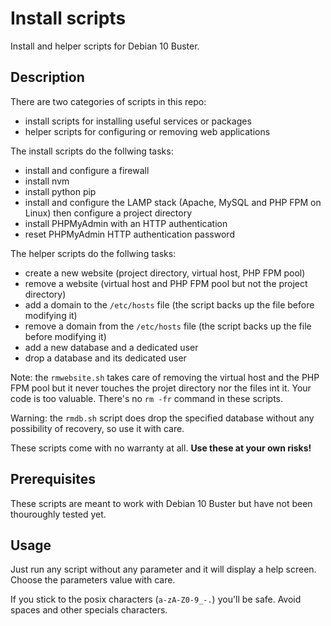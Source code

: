 # Install scripts

Install and helper scripts for Debian 10 Buster.

## Description

There are two categories of scripts in this repo:

- install scripts for installing useful services or packages
- helper scripts for configuring or removing web applications

The install scripts do the follwing tasks:

- install and configure a firewall
- install nvm
- install python pip
- install and configure the LAMP stack (Apache, MySQL and PHP FPM on Linux) then configure a project directory
- install PHPMyAdmin with an HTTP authentication
- reset PHPMyAdmin HTTP authentication password

The helper scripts do the follwing tasks:

- create a new website (project directory, virtual host, PHP FPM pool)
- remove a website (virtual host and PHP FPM pool but not the project directory)
- add a domain to the `/etc/hosts` file (the script backs up the file before modifying it)
- remove a domain from the `/etc/hosts` file (the script backs up the file before modifying it)
- add a new database and a dedicated user
- drop a database and its dedicated user

Note: the `rmwebsite.sh` takes care of removing the virtual host and the PHP FPM pool but it never touches the projet directory nor the files int it.
Your code is too valuable. There's no `rm -fr` command in these scripts.

Warning: the `rmdb.sh` script does drop the specified database without any possibility of recovery, so use it with care.

These scripts come with no warranty at all.
**Use these at your own risks!**

## Prerequisites

These scripts are meant to work with Debian 10 Buster but have not been thouroughly tested yet.

## Usage

Just run any script without any parameter and it will display a help screen.
Choose the parameters value with care.

If you stick to the posix characters (`a-zA-Z0-9_-.`) you'll be safe.
Avoid spaces and other specials characters.


